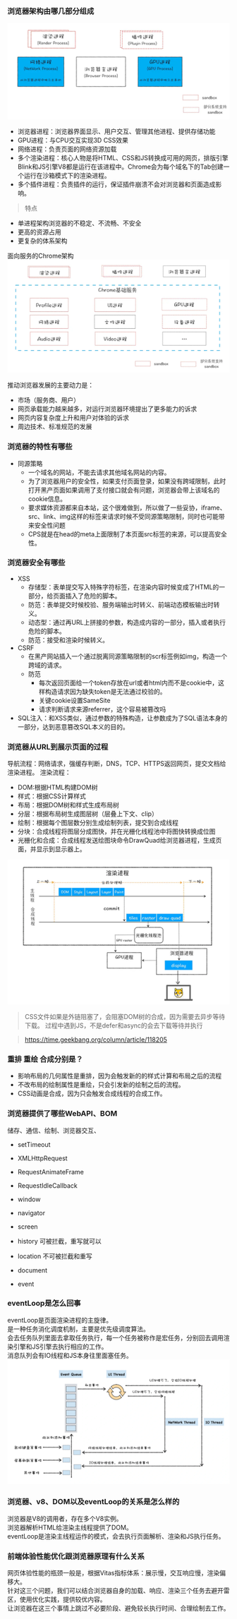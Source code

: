 ### 浏览器架构由哪几部分组成
![现多进程架构](现多进程架构.png)
- 浏览器进程：浏览器界面显示、用户交互、管理其他进程、提供存储功能
- GPU进程：与CPU交互实现3D CSS效果
- 网络进程：负责页面的网络资源加载
- 多个渲染进程：核心人物是将HTML、CSS和JS转换成可用的网页，排版引擎Blink和JS引擎V8都是运行在该进程中。Chrome会为每个域名下的Tab创建一个运行在沙箱模式下的渲染进程。
- 多个插件进程：负责插件的运行，保证插件崩溃不会对浏览器和页面造成影响。

> 特点
- 单进程架构浏览器的不稳定、不流畅、不安全
- 更高的资源占用
- 更复杂的体系架构

面向服务的Chrome架构
![未来架构](./未来架构.webp)

推动浏览器发展的主要动力是：
- 市场（服务商、用户）
- 网页承载能力越来越多，对运行浏览器环境提出了更多能力的诉求
- 网页内容复杂度上升和用户对体验的诉求
- 周边技术、标准规范的发展

### 浏览器的特性有哪些
- 同源策略
    - 一个域名的网站，不能去请求其他域名网站的内容。
    - 为了浏览器用户的安全性，如果支付页面登录，如果没有跨域限制，此时打开黑产页面如果调用了支付接口就会有问题，浏览器会带上该域名的cookie信息。
    - 要求媒体资源都来自本站，这个很难做到，所以做了一些妥协，iframe、src、link、img这样的标签来请求时候不受同源策略限制，同时也可能带来安全性问题
    - CPS就是在head的meta上面限制了本页面src标签的来源，可以提高安全性。

### 浏览器安全有哪些
- XSS
    - 存储型：表单提交写入特殊字符标签，在渲染内容时候变成了HTML的一部分，给页面插入了危险的脚本。
    - 防范：表单提交时候校验、服务端输出时转义、前端动态模板输出时转义。
    - 动态型：通过再URL上拼接的参数，构造成内容的一部分，插入或者执行危险的脚本。
    - 防范：接受和渲染时候转义。
- CSRF
    - 在黑产网站插入一个通过脱离同源策略限制的scr标签例如img，构造一个跨域的请求。
    - 防范
        - 每次返回页面给一个token存放在url或者html内而不是cookie中，这样构造请求因为缺失token是无法通过校验的。
        - 关键cookie设置SameSite
        - 请求判断请求来源referrer，这个容易被篡改吗
- SQL注入：和XSS类似，通过参数的特殊构造，让参数成为了SQL语法本身的一部分，达到恶意篡改SQL本义的目的。

### 浏览器从URL到展示页面的过程
导航流程：网络请求，强缓存判断，DNS，TCP、HTTPS返回网页，提交文档给渲染进程。
渲染流程：
- DOM:根据HTML构建DOM树
- 样式：根据CSS计算样式
- 布局：根据DOM树和样式生成布局树
- 分层：根据布局树生成图层树（层叠上下文、clip）
- 绘制：根据每个图层数分别生成绘制列表，提交到合成线程
- 分块：合成线程将图层分成图快，并在光栅化线程池中将图快转换成位图
- 光栅化和合成：合成线程发送绘图块命令DrawQuad给浏览器进程，生成页面，并显示到显示器上。

![渲染流水线](./渲染流水线.webp)

> CSS文件如果是外链阻塞了，会阻塞DOM树的合成，因为需要去异步等待下载。
> 过程中遇到JS，不是defer和async的会去下载等待并执行

> https://time.geekbang.org/column/article/118205

### 重排 重绘 合成分别是？
- 影响布局的几何属性是重排，因为会触发新的的样式计算和布局之后的流程
- 不改布局的绘制属性是重绘，只会引发新的绘制之后的流程。
- CSS动画是合成，因为只会触发合成线程的合成工作。

### 浏览器提供了哪些WebAPI、BOM
储存、通信、绘制、浏览器交互、
- setTimeout
- XMLHttpRequest
- RequestAnimateFrame
- RequestIdleCallback

- window
- navigator
- screen
- history  可被拦截，重写就可以
- location 不可被拦截和重写
- document
- event

### eventLoop是怎么回事
eventLoop是页面渲染进程的主旋律。  
是一种任务消化调度机制，主要是优先级调度算法。  
会去任务队列里面去拿取任务执行，每一个任务被称作是宏任务，分别回去调用渲染引擎和JS引擎去执行相应的工作。  
消息队列会有IO线程和JS本身往里面塞任务。
![eventLoop](./eventLoop.webp)

### 浏览器、v8、DOM以及eventLoop的关系是怎么样的

浏览器是V8的调用者，存在多个V8实例。  
浏览器解析HTML给渲染主线程提供了DOM。  
eventLoop是渲染主线程运作的模式，会去执行页面解析、渲染和JS执行任务。

### 前端体验性能优化跟浏览器原理有什么关系

网页体验性能的瓶颈一般是，根据Vitas指标体系：展示慢，交互响应慢，渲染偏移大。  
针对这三个问题，我们可以结合浏览器自身的加载、响应、渲染三个任务去避开雷区，使用优化实践，提供较优内容。  
让浏览器在这三个事情上跳过不必要阶段、避免较长执行时间、合理绘制去工作。
